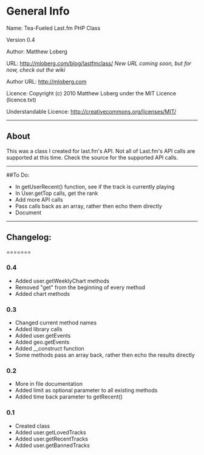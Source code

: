 # General Info

Name: Tea-Fueled Last.fm PHP Class

Version 0.4

Author: Matthew Loberg

URL: http://mloberg.com/blog/lastfmclass/ *New URL coming soon, but for now, check out the wiki*

Author URL: http://mloberg.com

Licence: Copyright (c) 2010 Matthew Loberg under the MIT Licence (licence.txt)

Understandable Licence: http://creativecommons.org/licenses/MIT/

***

## About

This was a class I created for last.fm's API. Not all of Last.fm's API calls are supported at this time. Check the source for the supported API calls.

***

##To Do:

* In getUserRecent() function, see if the track is currently playing
* In User.getTop calls, get the rank
* Add more API calls
* Pass calls back as an array, rather then echo them directly
* Document

***

## Changelog:

=======

### 0.4

* Added user.getWeeklyChart methods
* Removed "get" from the beginning of every method
* Added chart methods

### 0.3

* Changed current method names
* Added library calls
* Added user.getEvents
* Added geo.getEvents
* Added __construct function
* Some methods pass an array back, rather then echo the results directly

### 0.2

* More in file documentation
* Added limit as optional parameter to all existing methods
* Added time back parameter to getRecent()

### 0.1

* Created class
* Added user.getLovedTracks
* Added user.getRecentTracks
* Added user.getBannedTracks